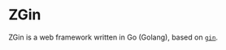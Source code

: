# ZGin

ZGin is a web framework written in Go (Golang), based on [`gin`](https://github.com/gin-gonic/gin/).
